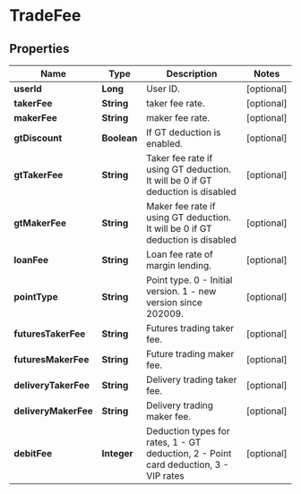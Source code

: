 
# TradeFee

## Properties

Name | Type | Description | Notes
------------ | ------------- | ------------- | -------------
**userId** | **Long** | User ID. |  [optional]
**takerFee** | **String** | taker fee rate. |  [optional]
**makerFee** | **String** | maker fee rate. |  [optional]
**gtDiscount** | **Boolean** | If GT deduction is enabled. |  [optional]
**gtTakerFee** | **String** | Taker fee rate if using GT deduction. It will be 0 if GT deduction is disabled |  [optional]
**gtMakerFee** | **String** | Maker fee rate if using GT deduction. It will be 0 if GT deduction is disabled |  [optional]
**loanFee** | **String** | Loan fee rate of margin lending. |  [optional]
**pointType** | **String** | Point type. 0 - Initial version. 1 - new version since 202009. |  [optional]
**futuresTakerFee** | **String** | Futures trading taker fee. |  [optional]
**futuresMakerFee** | **String** | Future trading maker fee. |  [optional]
**deliveryTakerFee** | **String** | Delivery trading taker fee. |  [optional]
**deliveryMakerFee** | **String** | Delivery trading maker fee. |  [optional]
**debitFee** | **Integer** | Deduction types for rates, 1 - GT deduction, 2 - Point card deduction, 3 - VIP rates |  [optional]

